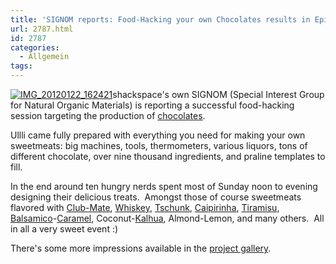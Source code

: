 ```yaml
---
title: 'SIGNOM reports: Food-Hacking your own Chocolates results in Epic Nommage'
url: 2787.html
id: 2787
categories:
  - Allgemein
tags:
---
```


[![](https://blog.shackspace.de/wp-content/uploads/2012/02/IMG_20120122_162421-150x150.jpg "IMG_20120122_162421")](https://blog.shackspace.de/wp-content/uploads/2012/02/IMG_20120122_162421.jpg)shackspace's own SIGNOM (Special Interest Group for Natural Organic Materials) is reporting a successful food-hacking session targeting the production of [chocolates](http://en.wikipedia.org/wiki/Praline).

Ullli came fully prepared with everything you need for making your own sweetmeats: big machines, tools, thermometers, various liquors, tons of different chocolate, over nine thousand ingredients, and praline templates to fill.

In the end around ten hungry nerds spent most of Sunday noon to evening designing their delicious treats.  Amongst those of course sweetmeats flavored with [Club-Mate](http://en.wikipedia.org/wiki/Club_mate), [Whiskey](http://en.wikipedia.org/wiki/Whiskey), [Tschunk](http://en.wikipedia.org/wiki/Tschunk), [Caipirinha](http://en.wikipedia.org/wiki/Caipirinha), [Tiramisu](http://en.wikipedia.org/wiki/Tiramisu), [Balsamico](http://en.wikipedia.org/wiki/Balsamico)-[Caramel](http://en.wikipedia.org/wiki/Caramel), Coconut-[Kalhua](http://en.wikipedia.org/wiki/Kahl%C3%BAa), Almond-Lemon, and many others.  All in all a very sweet event :)

There's some more impressions available in the [project gallery](https://blog.shackspace.de/gallery/index.php/Projekte/Pralinenhacken).